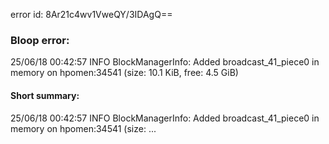 error id: 8Ar21c4wv1VweQY/3IDAgQ==
### Bloop error:

25/06/18 00:42:57 INFO BlockManagerInfo: Added broadcast_41_piece0 in memory on hpomen:34541 (size: 10.1 KiB, free: 4.5 GiB)
#### Short summary: 

25/06/18 00:42:57 INFO BlockManagerInfo: Added broadcast_41_piece0 in memory on hpomen:34541 (size: ...